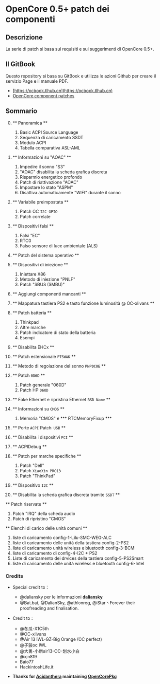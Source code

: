 # OpenCore 0.5+ patch dei componenti

## Descrizione
La serie di patch si basa sui requisiti e sui suggerimenti di OpenCore 0.5+.


## Il GitBook
Questo repository si basa su GitBook e utilizza le azioni Github per creare il servizio Page e il manuale PDF.

- [https://ocbook.tlhub.cn](https://ocbook.tlhub.cn)
- [OpenCore component patches](https://cdn.jsdelivr.net/gh/daliansky/OC-little/docs/OpenCore部件库.pdf)

## Sommario

0. ** Panoramica **

   1. Basic ACPI Source Language
   2. Sequenza di caricamento SSDT
   3. Modulo ACPI
   4. Tabella comparativa ASL-AML

1. ** Informazioni su "AOAC" **

   1. Impedire il sonno "S3"
   2. "AOAC" disabilita la scheda grafica discreta
   3. Risparmio energetico profondo
   4. Patch di riattivazione "AOAC"
   5. Impostare lo stato "ASPM"
   6. Disattiva automaticamente "WIFI" durante il sonno

2. ** Variabile preimpostata **

   1. Patch OC `I2C-GPIO`
   2. Patch correlate

3. ** Dispositivi falsi **

   1. Falsi "EC"
   2. RTC0
   3. Falso sensore di luce ambientale (ALS)

4. ** Patch del sistema operativo **

5. ** Dispositivi di iniezione **

   1. Iniettare X86
   2. Metodo di iniezione "PNLF"
   3. Patch "SBUS (SMBU)"

6. ** Aggiungi componenti mancanti **

7. ** Mappatura tastiera PS2 e tasto funzione luminosità @ OC-xlivans **

8. ** Patch batteria **

   1. Thinkpad
   2. Altre marche
   3. Patch indicatore di stato della batteria
   4. Esempi

9. ** Disabilita EHCx **

10. ** Patch estensionale `PTSWAK` **

11. ** Metodo di regolazione del sonno `PNP0C0E` **

12. ** Patch `0D6D` **

    1. Patch generale "060D"
    2. Patch HP `060D`

13. ** Fake Ethernet e ripristina Ethernet `BSD Name` **

14. ** Informazioni su `CMOS` **

    1. Memoria "CMOS" e *** RTCMemoryFixup ***

15. ** Porte `ACPI` Patch` USB` **

16. ** Disabilita i dispositivi `PCI` **

17. ** ACPIDebug **

18. ** Patch per marche specifiche **

    1. Patch "Dell"
    2. Patch `XiaoXin PRO13`
    3. Patch "ThinkPad"

19. ** Dispositivo `I2C` **

20. ** Disabilita la scheda grafica discreta tramite `SSDT` **

** Patch riservate **

   1. Patch "IRQ" della scheda audio
   2. Patch di ripristino "CMOS"

** Elenchi di carico delle unità comuni **

   1. liste di caricamento config-1-Lilu-SMC-WEG-ALC
   2. liste di caricamento delle unità della tastiera config-2-PS2
   3. liste di caricamento unità wireless e bluetooth config-3-BCM
   4. liste di caricamento di config-4-I2C + PS2
   5. Liste di caricamento dei drvices della tastiera config-5-PS2Smart
   6. liste di caricamento delle unità wireless e bluetooth config-6-Intel

### Credits 

- Special credit to：
  - @daliansky per le informazioni  **[daliansky](https://github.com/daliansky/OC-little)** 
  - @Bat.bat, @DalianSky, @athlonreg, @iStar丶Forever their proofreading and finalisation.

- Credit to：
  - @冬瓜-X1C5th
  - @OC-xlivans
  - @Air 13 IWL-GZ-Big Orange (OC perfect)
  - @子骏oc IWL
  - @大勇-小新air13-OC-划水小白
  - @xjn819
  - Baio77
  - HackintoshLife.it

- **Thanks for [Acidanthera](https://github.com/acidanthera) maintaining [OpenCorePkg](https://github.com/acidanthera/OpenCorePkg)**
